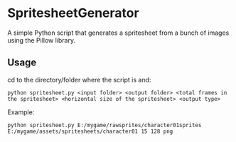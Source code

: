 # SpritesheetGenerator
A simple Python script that generates a spritesheet from a bunch of images using the Pillow library.

## Usage 

cd to the directory/folder where the script is and:

`python spritesheet.py <input folder> <output folder> <total frames in the spritesheet> <horizontal size of the spritesheet> <output type>`

Example:

`python spritesheet.py E:/mygame/rawsprites/character01sprites E:/mygame/assets/spritesheets/character01 15 128 png`
